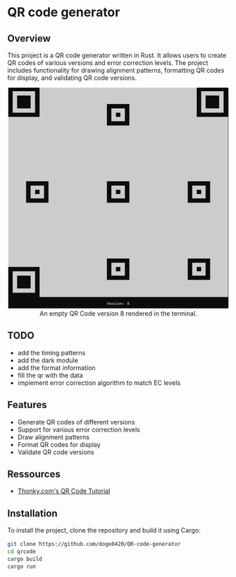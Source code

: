 # QR code generator

## Overview

This project is a QR code generator written in Rust. It allows users to create QR codes of various versions and error
correction levels. The project includes functionality for drawing alignment patterns, formatting QR codes for display,
and validating QR code versions.

<div style="text-align: center;">
  <img src="images/qrV8.png" alt="QR Code Version 8" width="500" height="500">
  <div>
    <text>
       An empty QR Code version 8 rendered in the terminal.
    </text>
  </div>
</div>

## TODO

- add the timing patterns
- add the dark module
- add the format information
- fill the qr with the data
- implement error correction algorithm to match EC levels

## Features

- Generate QR codes of different versions
- Support for various error correction levels
- Draw alignment patterns
- Format QR codes for display
- Validate QR code versions

## Ressources

- [Thonky.com's QR Code Tutorial](https://www.thonky.com/qr-code-tutorial/)

## Installation

To install the project, clone the repository and build it using Cargo:

```sh
git clone https://github.com/doge0420/QR-code-generator
cd qrcode
cargo build
cargo run